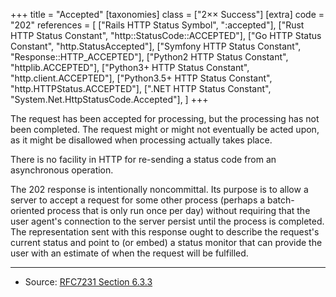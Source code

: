 +++
title = "Accepted"
[taxonomies]
class = ["2&times;&times; Success"]
[extra]
code = "202"
references = [
    ["Rails HTTP Status Symbol", ":accepted"],
    ["Rust HTTP Status Constant", "http::StatusCode::ACCEPTED"],
    ["Go HTTP Status Constant", "http.StatusAccepted"],
    ["Symfony HTTP Status Constant", "Response::HTTP_ACCEPTED"],
    ["Python2 HTTP Status Constant", "httplib.ACCEPTED"],
    ["Python3+ HTTP Status Constant", "http.client.ACCEPTED"],
    ["Python3.5+ HTTP Status Constant", "http.HTTPStatus.ACCEPTED"],
    [".NET HTTP Status Constant", "System.Net.HttpStatusCode.Accepted"],
]
+++

The request has been accepted for processing, but the processing has not been
completed. The request might or might not eventually be acted upon, as it might
be disallowed when processing actually takes place.

There is no facility in HTTP for re-sending a status code from an asynchronous
operation.

The 202 response is intentionally noncommittal. Its purpose is to allow a server to accept a request for some other process (perhaps a batch-oriented process that is only run once per day) without requiring that the user agent's connection to the server persist until the process is completed. The representation sent with this response ought to describe the request's current status and point to (or embed) a status monitor that can provide the user with an estimate of when the request will be fulfilled.

---

* Source: [RFC7231 Section 6.3.3][1]

[1]: <http://tools.ietf.org/html/rfc7231#section-6.3.3>
